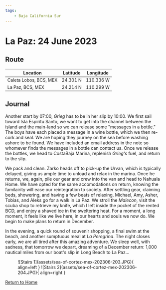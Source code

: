 ```yaml
---
tags:
    - Baja California Sur
---
```


# La Paz: 24 June 2023

## Route

| Location | Latitude | Longitude |
|--|--|--|
| Caleta Lobos, BCS, MEX | 24.301 N | 110.336 W |
| La Paz, BCS, MEX | 24.214 N | 110.299 W |

## Journal

Another start by 07:00, _Grieg_ has to be in her slip by 10:00. We first sail toward Isla Espiritu Santo, we want to get into the channel between the island and the main-land so we can release some "messages in a bottle." The boys have each placed a message in a wine bottle, which we then re-cork and seal. We are hoping they journey on the sea before washing ashore to be found. We have included an email address in the note so whomever finds the messages in a bottle can contact us. Once we release the bottles, we head to CostaBaja Marina, replenish _Grieg's_ fuel, and return to the slip. 

We pack and clean. Zarko heads off to pick-up the Urvan, which is typically delayed, giving us ample time to unload and relax in the marina. Once he returns, we, again, pile our gear and crew into the van and head to Nahuala Home. We have opted for the same accomodations on return, knowing the familairity will ease our reintegration to society. After settling gear, claiming beds, showering, and having a few beats of relaxing, Michael, Amy, Asher, Tobias, and Aleks go for a walk in La Paz. We stroll the _Malecon_, visit the scuba shop to retrieve my knife, which I left inside the pocket of the rented BCD, and enjoy a shaved ice in the sweltering heat. For a moment, a long moment, it feels like we live here, in our hearts and souls we now do. We begin to make plans to return in December.

In the evening, a quick round of souvenir shopping, a final swim at the beach, and another sumptuous meal at _La Peregrina_. The night closes early, we are all tired after this amazing adventure. We sleep well, with sadness, that tomorrow we depart, dreaming of a December return: 1,000 nautical miles from our boat's slip in Long Beach to La Paz...  

<figure markdown>
  ![Stairs 1](assets/sea-of-cortez-mex-202306-203.JPG){ align=left }
  ![Stairs 2](assets/sea-of-cortez-mex-202306-204.JPG){ align=right }
</figure>

<!--- Below is navigation to home --->
 [Return to Home](index.md)